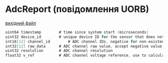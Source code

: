 # AdcReport (повідомлення UORB)



[вихідний файл](https://github.com/PX4/PX4-Autopilot/blob/release/1.15/msg/AdcReport.msg)

```c
uint64 timestamp        # time since system start (microseconds)
uint32 device_id        # unique device ID for the sensor that does not change between power cycles
int16[12] channel_id        # ADC channel IDs, negative for non-existent, TODO: should be kept same as array index
int32[12] raw_data      # ADC channel raw value, accept negative value, valid if channel ID is positive
uint32 resolution       # ADC channel resolution
float32 v_ref           # ADC channel voltage reference, use to calculate LSB voltage(lsb=scale/resolution)

```
